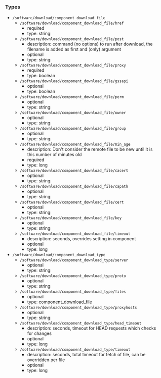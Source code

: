 ### Types

- `/software/download/component_download_file`
    - `/software/download/component_download_file/href`
        - required
        - type: string
    - `/software/download/component_download_file/post`
        - description: command (no options) to run after download, the filename is added as first and (only) argument
        - optional
        - type: string
    - `/software/download/component_download_file/proxy`
        - required
        - type: boolean
    - `/software/download/component_download_file/gssapi`
        - optional
        - type: boolean
    - `/software/download/component_download_file/perm`
        - optional
        - type: string
    - `/software/download/component_download_file/owner`
        - optional
        - type: string
    - `/software/download/component_download_file/group`
        - optional
        - type: string
    - `/software/download/component_download_file/min_age`
        - description: Don't consider the remote file to be new until it is this number of minutes old
        - required
        - type: long
    - `/software/download/component_download_file/cacert`
        - optional
        - type: string
    - `/software/download/component_download_file/capath`
        - optional
        - type: string
    - `/software/download/component_download_file/cert`
        - optional
        - type: string
    - `/software/download/component_download_file/key`
        - optional
        - type: string
    - `/software/download/component_download_file/timeout`
        - description: seconds, overrides setting in component
        - optional
        - type: long
- `/software/download/component_download_type`
    - `/software/download/component_download_type/server`
        - optional
        - type: string
    - `/software/download/component_download_type/proto`
        - optional
        - type: string
    - `/software/download/component_download_type/files`
        - optional
        - type: component_download_file
    - `/software/download/component_download_type/proxyhosts`
        - optional
        - type: string
    - `/software/download/component_download_type/head_timeout`
        - description: seconds, timeout for HEAD requests which checks for changes
        - optional
        - type: long
    - `/software/download/component_download_type/timeout`
        - description: seconds, total timeout for fetch of file, can be overridden per file
        - optional
        - type: long

